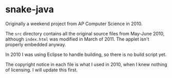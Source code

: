 snake-java
==========

Originally a weekend project from AP Computer Science in 2010.

The `src` directory contains all the original source files from May-June 2010, 
although `index.html` was modified in March of 2011. The applet isn't properly embedded anyway.

In 2010 I was using Eclipse to handle building, so there is no build script yet.

The copyright notice in each file is what I used in 2010, when I knew nothing of licensing.
I will update this first.
